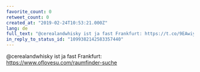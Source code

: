 ```yaml
---
favorite_count: 0
retweet_count: 0
created_at: "2019-02-24T10:53:21.000Z"
lang: de
full_text: "@cerealandwhisky ist ja fast Frankfurt: https://t.co/9EAwiyl9Xs"
in_reply_to_status_id: "1099382142583357440"
---
```


@cerealandwhisky ist ja fast Frankfurt:
<https://www.oflovesu.com/raumfinder-suche>

